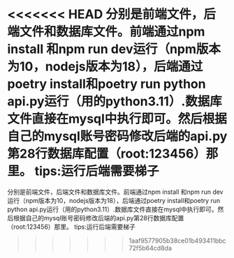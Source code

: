 <<<<<<< HEAD
分别是前端文件，后端文件和数据库文件。前端通过npm install 和npm run dev运行（npm版本为10，nodejs版本为18），后端通过poetry install和poetry run python api.py运行（用的python3.11）.数据库文件直接在mysql中执行即可。然后根据自己的mysql账号密码修改后端的api.py第28行数据库配置（root:123456）那里。 tips:运行后端需要梯子
=======
分别是前端文件，后端文件和数据库文件。前端通过npm install 和npm run dev运行（npm版本为10，nodejs版本为18），后端通过poetry install和poetry run python api.py运行（用的python3.11）.数据库文件直接在mysql中执行即可。然后根据自己的mysql账号密码修改后端的api.py第28行数据库配置（root:123456）那里。 tips:运行后端需要梯子
>>>>>>> 1aaf9577905b38ce01b493411bbc72f5b64cd8da
